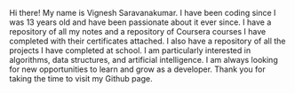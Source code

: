 Hi there! My name is Vignesh Saravanakumar. I have been coding since I was 13 years old and have been passionate about it ever since. I have a repository of all my notes and a repository of Coursera courses I have completed with their certificates attached. I also have a repository of all the projects I have completed at school. I am particularly interested in algorithms, data structures, and artificial intelligence. I am always looking for new opportunities to learn and grow as a developer. Thank you for taking the time to visit my Github page.
